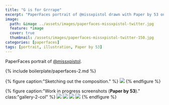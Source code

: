 ```yaml
---
title: "G is for Grrrape"
excerpt: "PaperFaces portrait of @missxpistol drawn with Paper by 53 on an iPad."
image: 
  path: &image ../assets/images/paperfaces-missxpistol-twitter.jpg 
  feature: *image
  cover: true
  thumbnail: /assets/images/paperfaces-missxpistol-twitter-150.jpg
categories: [paperfaces]
tags: [portrait, illustration, Paper by 53]
---
```


PaperFaces portrait of [@missxpistol](https://twitter.com/missxpistol).

{% include boilerplate/paperfaces-2.md %}

{% figure caption:"Sketching out the composition." %}
[![](/assets/images/paperfaces-missxpistol-process-1-750.jpg)](/assets/images/paperfaces-missxpistol-process-1-lg.jpg)
{% endfigure %}

{% figure caption:"Work in progress screenshots (**Paper by 53**)." class:"gallery-2-col" %}
[![](/assets/images/paperfaces-missxpistol-process-2-600.jpg)](/assets/images/paperfaces-missxpistol-process-2-lg.jpg)
[![](/assets/images/paperfaces-missxpistol-process-3-600.jpg)](/assets/images/paperfaces-missxpistol-process-3-lg.jpg)
[![](/assets/images/paperfaces-missxpistol-process-4-600.jpg)](/assets/images/paperfaces-missxpistol-process-4-lg.jpg)
[![](/assets/images/paperfaces-missxpistol-process-5-600.jpg)](/assets/images/paperfaces-missxpistol-process-5-lg.jpg)
{% endfigure %}
